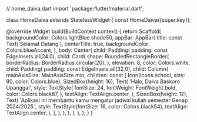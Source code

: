 // home_daiva.dart
import 'package:flutter/material.dart';

class HomeDaiva extends StatelessWidget {
  const HomeDaiva({super.key});

  @override
  Widget build(BuildContext context) {
    return Scaffold(
      backgroundColor: Colors.lightBlue.shade50,
      appBar: AppBar(
        title: const Text('Selamat Datang'),
        centerTitle: true,
        backgroundColor: Colors.blueAccent,
      ),
      body: Center(
        child: Padding(
          padding: const EdgeInsets.all(24.0),
          child: Card(
            shape: RoundedRectangleBorder(
              borderRadius: BorderRadius.circular(20),
            ),
            elevation: 8,
            color: Colors.white,
            child: Padding(
              padding: const EdgeInsets.all(32.0),
              child: Column(
                mainAxisSize: MainAxisSize.min,
                children: const [
                  Icon(Icons.school, size: 80, color: Colors.blue),
                  SizedBox(height: 16),
                  Text(
                    'Halo, Daiva Baskoro Upangga!',
                    style: TextStyle(
                      fontSize: 24,
                      fontWeight: FontWeight.bold,
                      color: Colors.black87,
                    ),
                    textAlign: TextAlign.center,
                  ),
                  SizedBox(height: 12),
                  Text(
                    'Aplikasi ini membantu kamu mengatur jadwal kuliah semester Genap 2024/2025.',
                    style: TextStyle(fontSize: 16, color: Colors.black54),
                    textAlign: TextAlign.center,
                  ),
                ],
              ),
            ),
          ),
        ),
      ),
    );
  }
}
